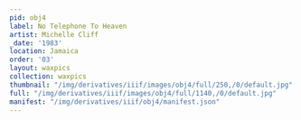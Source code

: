```yaml
---
pid: obj4
label: No Telephone To Heaven
artist: Michelle Cliff
_date: '1983'
location: Jamaica
order: '03'
layout: waxpics
collection: waxpics
thumbnail: "/img/derivatives/iiif/images/obj4/full/250,/0/default.jpg"
full: "/img/derivatives/iiif/images/obj4/full/1140,/0/default.jpg"
manifest: "/img/derivatives/iiif/obj4/manifest.json"
---
```

